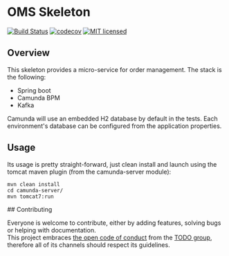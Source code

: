 # OMS Skeleton

[![Build Status](https://travis-ci.org/underscorenico/skeleton-oms-java.svg?branch=master)](https://travis-ci.org/underscorenico/skeleton-oms-java)
[![codecov](https://codecov.io/gh/underscorenico/skeleton-oms-java/branch/master/graph/badge.svg)](https://codecov.io/gh/underscorenico/skeleton-oms-java)
[![MIT licensed](https://img.shields.io/badge/license-MIT-blue.svg)](https://raw.githubusercontent.com/underscorenico/skeleton-oms-java/master/LICENSE.txt)

## Overview

This skeleton provides a micro-service for order management.
The stack is the following:

- Spring boot
- Camunda BPM
- Kafka

Camunda will use an embedded H2 database by default in the tests. Each environment's database can be configured from the application properties.

## Usage

Its usage is pretty straight-forward, just clean install and launch using the tomcat maven plugin (from the camunda-server module):

```
mvn clean install
cd camunda-server/
mvn tomcat7:run
```

## Contributing 

Everyone is welcome to contribute, either by adding features, solving bugs or helping with documentation.
<br>
This project embraces [the open code of conduct][codeofconduct] from the [TODO group][todogroup], therefore all of its channels should respect its guidelines.
<br>

[codeofconduct]: http://todogroup.org/opencodeofconduct
[todogroup]: http://todogroup.org
